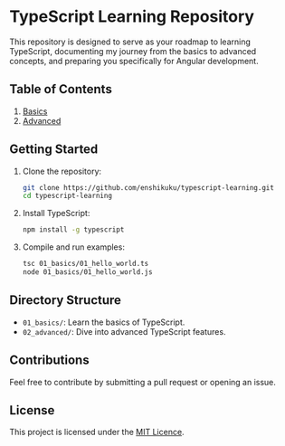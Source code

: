 # TypeScript Learning Repository

This repository is designed to serve as your roadmap to learning TypeScript, documenting my journey from the basics to advanced concepts, and preparing you specifically for Angular development.

## Table of Contents

1. [Basics](./01_basics)
2. [Advanced](./02_advanced)

## Getting Started

1. Clone the repository:
    ```bash
    git clone https://github.com/enshikuku/typescript-learning.git
    cd typescript-learning
    ```

2. Install TypeScript:
    ```bash
    npm install -g typescript
    ```

3. Compile and run examples:
    ```bash
    tsc 01_basics/01_hello_world.ts
    node 01_basics/01_hello_world.js
    ```

## Directory Structure

- `01_basics/`: Learn the basics of TypeScript.
- `02_advanced/`: Dive into advanced TypeScript features.

## Contributions

Feel free to contribute by submitting a pull request or opening an issue.

## License

This project is licensed under the [MIT Licence](./LICENSE).
